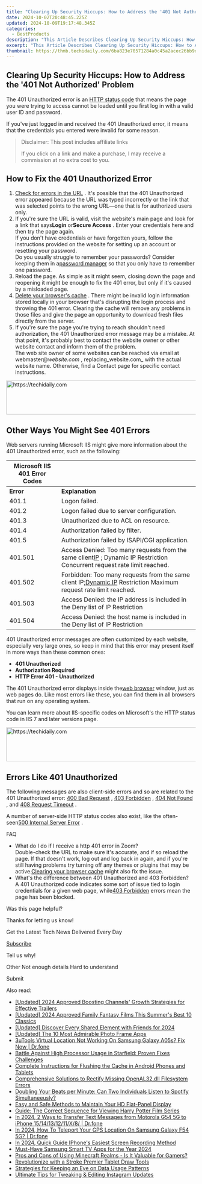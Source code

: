 ```yaml
---
title: "Clearing Up Security Hiccups: How to Address the '401 Not Authorized' Problem"
date: 2024-10-02T20:48:45.225Z
updated: 2024-10-09T19:17:48.345Z
categories:
  - BestProducts
description: "This Article Describes Clearing Up Security Hiccups: How to Address the '401 Not Authorized' Problem"
excerpt: "This Article Describes Clearing Up Security Hiccups: How to Address the '401 Not Authorized' Problem"
thumbnail: https://thmb.techidaily.com/6ba823e70571284a0c45a2acec26bb9d28a4fab8bdde6a1d84cbac37f185e31d.jpg
---
```


## Clearing Up Security Hiccups: How to Address the '401 Not Authorized' Problem
 The 401 Unauthorized error is an [HTTP status code](https://www.lifewire.com/http-status-codes-2625907) that means the page you were trying to access cannot be loaded until you first log in with a valid user ID and password.

 If you've just logged in and received the 401 Unauthorized error, it means that the credentials you entered were invalid for some reason.  

>  Disclaimer: This post includes affiliate links
>
>  If you click on a link and make a purchase, I may receive a commission at no extra cost to you.
>

## How to Fix the 401 Unauthorized Error

1. [Check for errors in the URL](https://www.lifewire.com/how-to-troubleshoot-an-error-in-a-url-2624454) . It's possible that the 401 Unauthorized error appeared because the URL was typed incorrectly or the link that was selected points to the wrong URL—one that is for authorized users only.
2. If you're sure the URL is valid, visit the website's main page and look for a link that says**Login** or**Secure Access** . Enter your credentials here and then try the page again.  
 If you don't have credentials or have forgotten yours, follow the instructions provided on the website for setting up an account or resetting your password.  
 Do you usually struggle to remember your passwords? Consider keeping them in a[password manager](https://www.lifewire.com/how-do-password-managers-work-5186454) so that you only have to remember one password.
3. Reload the page. As simple as it might seem, closing down the page and reopening it might be enough to fix the 401 error, but only if it's caused by a misloaded page.
4. [Delete your browser's cache](https://www.lifewire.com/how-to-clear-cache-2617980) . There might be invalid login information stored locally in your browser that's disrupting the login process and throwing the 401 error. Clearing the cache will remove any problems in those files and give the page an opportunity to download fresh files directly from the server.
5. If you're sure the page you're trying to reach shouldn't need authorization, the 401 Unauthorized error message may be a mistake. At that point, it's probably best to contact the website owner or other website contact and inform them of the problem.  
 The web site owner of some websites can be reached via email at webmaster@_website.com_ , replacing_website.com_ with the actual website name. Otherwise, find a Contact page for specific contact instructions.

<!-- affiliate ads begin -->
<a href="https://imp.i357552.net/c/5597632/1013424/11832" target="_top" id="1013424">
  <img src="//a.impactradius-go.com/display-ad/11832-1013424" border="0" alt="https://techidaily.com" width="728" height="90"/>
</a>
<img height="0" width="0" src="https://imp.i357552.net/i/5597632/1013424/11832" style="position:absolute;visibility:hidden;" border="0" />
<!-- affiliate ads end -->

## Other Ways You Might See 401 Errors

 Web servers running Microsoft IIS might give more information about the 401 Unauthorized error, such as the following:

| Microsoft IIS 401 Error Codes |                                                                                                                                                                                    |
| ----------------------------- | ---------------------------------------------------------------------------------------------------------------------------------------------------------------------------------- |
| **Error**                     | **Explanation**                                                                                                                                                                    |
| 401.1                         | Logon failed.                                                                                                                                                                      |
| 401.2                         | Logon failed due to server configuration.                                                                                                                                          |
| 401.3                         | Unauthorized due to ACL on resource.                                                                                                                                               |
| 401.4                         | Authorization failed by filter.                                                                                                                                                    |
| 401.5                         | Authorization failed by ISAPI/CGI application.                                                                                                                                     |
| 401.501                       | Access Denied: Too many requests from the same client[IP](https://www.lifewire.com/what-is-an-ip-address-2625920) ; Dynamic IP Restriction Concurrent request rate limit reached. |
| 401.502                       | Forbidden: Too many requests from the same client IP;[Dynamic IP](https://www.lifewire.com/what-is-a-dynamic-ip-address-2625857) Restriction Maximum request rate limit reached.  |
| 401.503                       | Access Denied: the IP address is included in the Deny list of IP Restriction                                                                                                       |
| 401.504                       | Access Denied: the host name is included in the Deny list of IP Restriction                                                                                                        |

 401 Unauthorized error messages are often customized by each website, especially very large ones, so keep in mind that this error may present itself in more ways than these common ones:

* **401 Unauthorized**
* **Authorization Required**
* **HTTP Error 401 - Unauthorized**

 The 401 Unauthorized error displays inside the[web browser](https://www.lifewire.com/what-is-a-browser-446234) window, just as web pages do. Like most errors like these, you can find them in all browsers that run on any operating system.

 You can learn more about IIS-specific codes on Microsoft's the HTTP status code in IIS 7 and later versions page.

<!-- affiliate ads begin -->
<a href="https://unicoeye.pxf.io/c/5597632/2134235/18498" target="_top" id="2134235">
  <img src="//a.impactradius-go.com/display-ad/18498-2134235" border="0" alt="https://techidaily.com" width="728" height="90"/>
</a>
<img height="0" width="0" src="https://unicoeye.pxf.io/i/5597632/2134235/18498" style="position:absolute;visibility:hidden;" border="0" />
<!-- affiliate ads end -->

## Errors Like 401 Unauthorized

 The following messages are also client-side errors and so are related to the 401 Unauthorized error: [400 Bad Request](https://www.lifewire.com/how-to-fix-a-400-bad-request-error-2617988) , [403 Forbidden](https://www.lifewire.com/403-forbidden-error-explained-2617989) , [404 Not Found](https://www.lifewire.com/404-not-found-error-explained-2622936) , and [408 Request Timeout](https://www.lifewire.com/408-request-timeout-2622937) .

 A number of server-side HTTP status codes also exist, like the often-seen[500 Internal Server Error](https://www.lifewire.com/500-internal-server-error-explained-2622938) .

 FAQ

* What do I do if I receive a http 401 error in Zoom?  
 Double-check the URL to make sure it's accurate, and if so reload the page. If that doesn't work, log out and log back in again, and if you're still having problems try turning off any themes or plugins that may be active.[Clearing your browser cache](https://www.lifewire.com/how-to-clear-cache-2617980) might also fix the issue.
* What's the difference between 401 Unauthorized and 403 Forbidden?  
 A 401 Unauthorized code indicates some sort of issue tied to login credentials for a given web page, while[403 Forbidden](https://www.lifewire.com/403-forbidden-error-explained-2617989) errors mean the page has been blocked.

Was this page helpful?

Thanks for letting us know!

 Get the Latest Tech News Delivered Every Day

[Subscribe](https://www.lifewire.com/#)

Tell us why!

 Other  Not enough details  Hard to understand

 Submit

<ins class="adsbygoogle"
     style="display:block"
     data-ad-format="autorelaxed"
     data-ad-client="ca-pub-7571918770474297"
     data-ad-slot="1223367746"></ins>

<ins class="adsbygoogle"
     style="display:block"
     data-ad-client="ca-pub-7571918770474297"
     data-ad-slot="8358498916"
     data-ad-format="auto"
     data-full-width-responsive="true"></ins>

<span class="atpl-alsoreadstyle">Also read:</span>
<div><ul>
<li><a href="https://facebook-video-footage.techidaily.com/updated-2024-approved-boosting-channels-growth-strategies-for-effective-trailers/"><u>[Updated] 2024 Approved Boosting Channels' Growth Strategies for Effective Trailers</u></a></li>
<li><a href="https://vp-tips.techidaily.com/updated-2024-approved-family-fantasy-films-this-summers-best-10-classics/"><u>[Updated] 2024 Approved Family Fantasy Films This Summer's Best 10 Classics</u></a></li>
<li><a href="https://facebook-videos.techidaily.com/updated-discover-every-shared-element-with-friends-for-2024/"><u>[Updated] Discover Every Shared Element with Friends for 2024</u></a></li>
<li><a href="https://some-guidance.techidaily.com/updated-the-10-most-admirable-photo-frame-apps/"><u>[Updated] The 10 Most Admirable Photo Frame Apps</u></a></li>
<li><a href="https://location-fake.techidaily.com/3utools-virtual-location-not-working-on-samsung-galaxy-a05s-fix-now-drfone-by-drfone-virtual-android/"><u>3uTools Virtual Location Not Working On Samsung Galaxy A05s? Fix Now | Dr.fone</u></a></li>
<li><a href="https://win-blog.techidaily.com/battle-against-high-processor-usage-in-starfield-proven-fixes-challenges/"><u>Battle Against High Processor Usage in Starfield: Proven Fixes Challenges</u></a></li>
<li><a href="https://techtrends.techidaily.com/complete-instructions-for-flushing-the-cache-in-android-phones-and-tablets/"><u>Complete Instructions for Flushing the Cache in Android Phones and Tablets</u></a></li>
<li><a href="https://techtrends.techidaily.com/comprehensive-solutions-to-rectify-missing-openal32dll-filesystem-errors/"><u>Comprehensive Solutions to Rectify Missing OpenAL32.dll Filesystem Errors</u></a></li>
<li><a href="https://techtrends.techidaily.com/doubling-your-beats-per-minute-can-two-individuals-listen-to-spotify-simultaneeusly/"><u>Doubling Your Beats per Minute: Can Two Individuals Listen to Spotify Simultaneeusly?</u></a></li>
<li><a href="https://techtrends.techidaily.com/easy-and-safe-methods-to-maintain-your-hd-flat-panel-display/"><u>Easy and Safe Methods to Maintain Your HD Flat-Panel Display</u></a></li>
<li><a href="https://techtrends.techidaily.com/guide-the-correct-sequence-for-viewing-harry-potter-film-series/"><u>Guide: The Correct Sequence for Viewing Harry Potter Film Series</u></a></li>
<li><a href="https://android-transfer.techidaily.com/in-2024-2-ways-to-transfer-text-messages-from-motorola-g54-5g-to-iphone-1514131211x8-drfone-by-drfone-transfer-from-android-transfer-from-android/"><u>In 2024, 2 Ways to Transfer Text Messages from Motorola G54 5G to iPhone 15/14/13/12/11/X/8/ | Dr.fone</u></a></li>
<li><a href="https://blog-min.techidaily.com/in-2024-how-to-teleport-your-gps-location-on-samsung-galaxy-f54-5g-drfone-by-drfone-virtual-android/"><u>In 2024, How To Teleport Your GPS Location On Samsung Galaxy F54 5G? | Dr.fone</u></a></li>
<li><a href="https://visual-screen-recording.techidaily.com/in-2024-quick-guide-iphones-easiest-screen-recording-method/"><u>In 2024, Quick Guide IPhone's Easiest Screen Recording Method</u></a></li>
<li><a href="https://techtrends.techidaily.com/must-have-samsung-smart-tv-apps-for-the-year-2024/"><u>Must-Have Samsung Smart TV Apps for the Year 2024</u></a></li>
<li><a href="https://techtrends.techidaily.com/pros-and-cons-of-using-minecraft-realms-is-it-valuable-for-gamers/"><u>Pros and Cons of Using Minecraft Realms - Is It Valuable for Gamers?</u></a></li>
<li><a href="https://article-knowledge.techidaily.com/revolutionize-with-a-stroke-premier-tablet-draw-tools/"><u>Revolutionize with a Stroke Premier Tablet Draw Tools</u></a></li>
<li><a href="https://techtrends.techidaily.com/strategies-for-keeping-an-eye-on-data-usage-patterns/"><u>Strategies for Keeping an Eye on Data Usage Patterns</u></a></li>
<li><a href="https://techtrends.techidaily.com/ultimate-tips-for-tweaking-and-editing-instagram-updates/"><u>Ultimate Tips for Tweaking & Editing Instagram Updates</u></a></li>
</ul></div>

